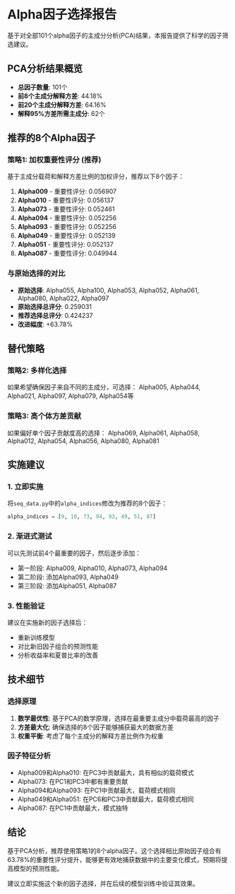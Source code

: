 # Alpha因子选择报告

基于对全部101个alpha因子的主成分分析(PCA)结果，本报告提供了科学的因子筛选建议。

## PCA分析结果概览

- **总因子数量**: 101个
- **前8个主成分解释方差**: 44.18%
- **前20个主成分解释方差**: 64.16%
- **解释95%方差所需主成分**: 62个

## 推荐的8个Alpha因子

### 策略1: 加权重要性评分 (推荐)

基于主成分载荷和解释方差比例的加权评分，推荐以下8个因子：

1. **Alpha009** - 重要性评分: 0.056907
2. **Alpha010** - 重要性评分: 0.056137
3. **Alpha073** - 重要性评分: 0.052461
4. **Alpha094** - 重要性评分: 0.052256
5. **Alpha093** - 重要性评分: 0.052256
6. **Alpha049** - 重要性评分: 0.052139
7. **Alpha051** - 重要性评分: 0.052137
8. **Alpha087** - 重要性评分: 0.049944

### 与原始选择的对比

- **原始选择**: Alpha055, Alpha100, Alpha053, Alpha052, Alpha061, Alpha080, Alpha022, Alpha097
- **原始选择总评分**: 0.259031
- **推荐选择总评分**: 0.424237
- **改进幅度**: +63.78%

## 替代策略

### 策略2: 多样化选择
如果希望确保因子来自不同的主成分，可选择：
Alpha005, Alpha044, Alpha021, Alpha097, Alpha079, Alpha054等

### 策略3: 高个体方差贡献
如果偏好单个因子贡献度高的选择：
Alpha069, Alpha061, Alpha058, Alpha012, Alpha054, Alpha056, Alpha080, Alpha081

## 实施建议

### 1. 立即实施
将`seq_data.py`中的`alpha_indices`修改为推荐的8个因子：
```python
alpha_indices = [9, 10, 73, 94, 93, 49, 51, 87]
```

### 2. 渐进式测试
可以先测试前4个最重要的因子，然后逐步添加：
- 第一阶段: Alpha009, Alpha010, Alpha073, Alpha094
- 第二阶段: 添加Alpha093, Alpha049
- 第三阶段: 添加Alpha051, Alpha087

### 3. 性能验证
建议在实施新的因子选择后：
- 重新训练模型
- 对比新旧因子组合的预测性能
- 分析收益率和夏普比率的改善

## 技术细节

### 选择原理
1. **数学最优性**: 基于PCA的数学原理，选择在最重要主成分中载荷最高的因子
2. **方差最大化**: 确保选择的8个因子能够捕获最大的数据方差
3. **权重平衡**: 考虑了每个主成分的解释方差比例作为权重

### 因子特征分析
- Alpha009和Alpha010: 在PC3中贡献最大，具有相似的载荷模式
- Alpha073: 在PC1和PC3中都有重要贡献
- Alpha094和Alpha093: 在PC1中贡献最大，载荷模式相同
- Alpha049和Alpha051: 在PC6和PC3中贡献最大，载荷模式相同
- Alpha087: 在PC1中贡献最大，模式独特

## 结论

基于PCA分析，推荐使用策略1的8个alpha因子。这个选择相比原始因子组合有63.78%的重要性评分提升，能够更有效地捕获数据中的主要变化模式，预期将提高模型的预测性能。

建议立即实施这个新的因子选择，并在后续的模型训练中验证其效果。